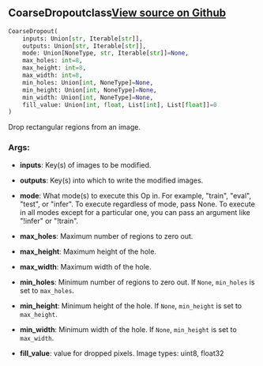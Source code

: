 ## CoarseDropout<span class="tag">class</span><a class="sourcelink" href=https://github.com/fastestimator/fastestimator/blob/r1.2/fastestimator/op/numpyop/univariate/coarse_dropout.py/#L24-L66>View source on Github</a>
```python
CoarseDropout(
	inputs: Union[str, Iterable[str]],
	outputs: Union[str, Iterable[str]],
	mode: Union[NoneType, str, Iterable[str]]=None,
	max_holes: int=8,
	max_height: int=8,
	max_width: int=8,
	min_holes: Union[int, NoneType]=None,
	min_height: Union[int, NoneType]=None,
	min_width: Union[int, NoneType]=None,
	fill_value: Union[int, float, List[int], List[float]]=0
)
```
Drop rectangular regions from an image.


<h3>Args:</h3>


* **inputs**: Key(s) of images to be modified.

* **outputs**: Key(s) into which to write the modified images.

* **mode**: What mode(s) to execute this Op in. For example, "train", "eval", "test", or "infer". To execute regardless of mode, pass None. To execute in all modes except for a particular one, you can pass an argument like "!infer" or "!train".

* **max_holes**: Maximum number of regions to zero out.

* **max_height**: Maximum height of the hole.

* **max_width**: Maximum width of the hole.

* **min_holes**: Minimum number of regions to zero out. If `None`, `min_holes` is set to `max_holes`.

* **min_height**: Minimum height of the hole. If `None`, `min_height` is set to `max_height`.

* **min_width**: Minimum width of the hole. If `None`, `min_height` is set to `max_width`.

* **fill_value**: value for dropped pixels. Image types: uint8, float32

